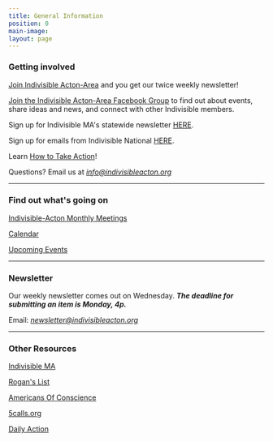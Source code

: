 ```yaml
---
title: General Information
position: 0
main-image: 
layout: page
---
```


### Getting involved

[Join Indivisible Acton-Area](https://actionnetwork.org/forms/join-indivisible-acton?source=direct_link&referrer=group-indivisible-acton) and you get our twice weekly newsletter!

[Join the Indivisible Acton-Area Facebook Group](https://www.facebook.com/groups/indivisibleacton) to find out about events, share ideas and news, and connect with other Indivisible members.

Sign up for Indivisible MA's statewide newsletter [HERE](https://www.indivisible-ma.org/newsletter-signup).

Sign up for emails from Indivisible National [HERE](https://indivisible.org).

Learn [How to Take Action](/uploads/Indivisible%20Presentation.pdf)!

Questions?  Email us at *info@indivisibleacton.org*

---

### Find out what's going on

[Indivisible-Acton Monthly Meetings](http://www.indivisibleacton.org/events/indivisible-acton-monthly-meetings.html)

[Calendar](http://www.indivisibleacton.org/calendar.html)

[Upcoming Events](http://www.indivisibleacton.org/events/upcoming-events.html)

---

### Newsletter

Our weekly newsletter comes out on Wednesday.  ***The deadline for submitting an item is Monday, 4p.***

Email:  *newsletter@indivisibleacton.org*

---

### Other Resources

[Indivisible MA](https://www.indivisible-ma.org)  

[Rogan's List](http://roganslist.blogspot.com)

[Americans Of Conscience](https://americansofconscience.com)  

[5calls.org](http://5calls.org)

[Daily Action](https://dailyaction.org)